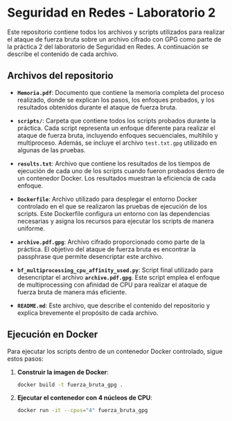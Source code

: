 # Seguridad en Redes - Laboratorio 2

Este repositorio contiene todos los archivos y scripts utilizados para realizar el ataque de fuerza bruta sobre un archivo cifrado con GPG como parte de la práctica 2 del laboratorio de Seguridad en Redes. A continuación se describe el contenido de cada archivo.

## Archivos del repositorio

- **`Memoria.pdf`**: Documento que contiene la memoria completa del proceso realizado, donde se explican los pasos, los enfoques probados, y los resultados obtenidos durante el ataque de fuerza bruta.

- **`scripts/`**: Carpeta que contiene todos los scripts probados durante la práctica. Cada script representa un enfoque diferente para realizar el ataque de fuerza bruta, incluyendo enfoques secuenciales, multihilo y multiproceso. Además, se incluye el archivo `test.txt.gpg` utilizado en algunas de las pruebas.

- **`results.txt`**: Archivo que contiene los resultados de los tiempos de ejecución de cada uno de los scripts cuando fueron probados dentro de un contenedor Docker. Los resultados muestran la eficiencia de cada enfoque.

- **`Dockerfile`**: Archivo utilizado para desplegar el entorno Docker controlado en el que se realizaron las pruebas de ejecución de los scripts. Este Dockerfile configura un entorno con las dependencias necesarias y asigna los recursos para ejecutar los scripts de manera uniforme.

- **`archive.pdf.gpg`**: Archivo cifrado proporcionado como parte de la práctica. El objetivo del ataque de fuerza bruta es encontrar la passphrase que permite desencriptar este archivo.

- **`bf_multiprocessing_cpu_affinity_used.py`**: Script final utilizado para desencriptar el archivo **`archive.pdf.gpg`**. Este script emplea el enfoque de multiprocessing con afinidad de CPU para realizar el ataque de fuerza bruta de manera más eficiente.

- **`README.md`**: Este archivo, que describe el contenido del repositorio y explica brevemente el propósito de cada archivo.

## Ejecución en Docker

Para ejecutar los scripts dentro de un contenedor Docker controlado, sigue estos pasos:

1. **Construir la imagen de Docker**:
   ```bash
   docker build -t fuerza_bruta_gpg .

2. **Ejecutar el contenedor con 4 núcleos de CPU**:
    ```bash
    docker run -it --cpus="4" fuerza_bruta_gpg
